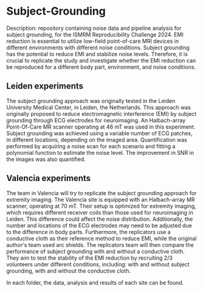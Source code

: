 # Subject-Grounding
Description: repository containing noise data and pipeline analysis for subject grounding, for the ISMRM Reproducibility Challenge 2024.
EMI reduction is essential to utilize low-field point-of-care MRI devices in different environments with different noise conditions. Subject grounding has the potential to reduce EMI and stabilize noise levels. Therefore, it is crucial to replicate the study and investigate whether the EMI reduction can be reproduced for a different body part, environment, and noise conditions.


## Leiden experiments
The subject grounding approach was originally tested in the Leiden University Medical Center, in Leiden, the Netherlands. This approach was originally proposed to reduce electromagnetic interference (EMI) by subject grounding through ECG electrodes for neuroimaging. An Halbach-array Point-Of-Care MR scanner operating at 46 mT was used in this experiment. Subject grounding was achieved using a variable number of ECG patches, in different locations, depending on the imaged area. Quantification was performed by acquiring a noise scan for each scenario and fitting a polynomial function to estimate the noise level. The improvement in SNR in the images was also quantified.

## Valencia experiments
The team in Valencia will try to replicate the subject grounding approach for extremity imaging. The Valencia site is equipped with an Halbach-array MR scanner, operating at 70 mT. Their setup is optimized for extremity imaging, which requires different receiver coils than those used for neuroimaging in Leiden. This difference could affect the noise distribution. Additionally, the number and locations of the ECG electrodes may need to be adjusted due to the difference in body parts.
Furthermore, the replicators use a conductive cloth as their reference method to reduce EMI, while the original author's team used arc shields. The replicators team will then compare the performance of subject grounding with and without a conductive cloth. They aim to test the stability of the EMI reduction by recruiting 2/3 volunteers under different conditions, including: with and without subject grounding, with and without the conductive cloth.

In each folder, the data, analysis and results of each site can be found.

